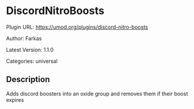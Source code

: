 # DiscordNitroBoosts

Plugin URL: https://umod.org/plugins/discord-nitro-boosts

Author: Farkas

Latest Version: 1.1.0

Categories: universal

## Description

Adds discord boosters into an oxide group and removes them if their boost expires
